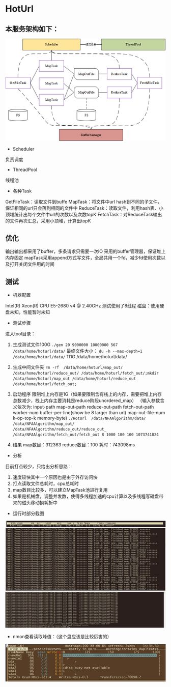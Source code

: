 # HotUrl

## 本服务架构如下：
![架构图](_v_images/20190504214022729_4111.png)

* Scheduler

负责调度
* ThreadPool

线程池
* 各种Task

GetFileTask：读取文件到buffe
MapTask：将文件中url hash到不同的子文件，保证相同的url只会落到相同的文件中
ReduceTask：读取文件，利用hash表、小顶堆统计出每个文件中url的次数以及次数topK
FetchTask：对ReduceTask输出的文件再次汇总，采用小顶堆，计算出topK

## 优化
输出输出都采用了buffer，多条请求只需要一次IO
采用的buffer管理器，保证堆上内存固定
mapTask采用append方式写文件，全局共用一个fd，减少fd使用次数以及打开关闭文件用的时间

## 测试

* 机器配置

Intel(R) Xeon(R) CPU E5-2680 v4 @ 2.40GHz 
测试使用了8线程
磁盘：使用硬盘未知，性能暂时未知

* 测试步骤

进入tool目录：
1. 生成测试文件100G
`./gen 20 9000000 10000000 567 /data/home/hoturl/data/`
最终文件大小：
`du -h --max-depth=1  /data/home/hoturl/data/`
111G    /data/home/hoturl/data/
2.  生成中间文件夹
`rm -rf  /data/home/hoturl/map_out/ /data/home/hoturl/reduce_out/ /data/home/hoturl/fetch_out/;mkdir /data/home/hoturl/map_out /data/home/hoturl/reduce_out  /data/home/hoturl/fetch_out;`
3. 启动程序
限制堆上内存是1G（如果要限制含有栈上的内存，需要把堆上内存总数减少，栈上内存主要消耗是reduce阶段unordered_map）
（输入参数含义依次为: input-path map-out-path reduce-out-path fetch-out-path worker-num buffer-per-line(show be 8 larger than url) map-out-file-num k-op-top-k memory-byte) 
`./HotUrl  /data/NFAAlgorithm/data/  /data/NFAAlgorithm/map_out/  /data/NFAAlgorithm/reduce_out/reduce_out_  /data/NFAAlgorithm/fetch_out/fetch_out 8 1000 100 100 1073741824`

4. 结果
map数目：312363
reduce数目：100
耗时：743098ms

* 分析

目前打点较少，只给出分析思路：
1. 速度较快其中一个原因也是由于外存访问快
2.  打点读取文件总耗时，cpu总耗时
2. map数目比较多，可以建立MapTask池进行复用
3. 如果是机械盘，调整并发数，使得多线程加速的cpu计算以及多线程写磁盘带来的磁头移动损耗折中

* 运行时部分截图

![top](_v_images/20190504232620356_3682.png)
![运行时](_v_images/20190504231547234_23353.png)
![结果](_v_images/20190505144148369_11357.png)

* nmon查看读取峰值：（这个盘应该是比较厉害的）

![外存读取峰值](_v_images/20190505143457027_7173.png)
